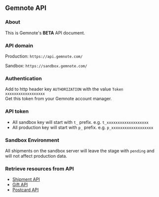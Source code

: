 ## Gemnote API
### About
This is Gemnote's **BETA** API document.

### API domain
Production: `https://api.gemnote.com/`

Sandbox: `https://sandbox.gemnote.com/`

### Authentication
<!--We are using http authentication:   -->
Add to http header key `AUTHORIZATION` with the value `Token xxxxxxxxxxxxxxxxxx`  
Get this token from your Gemnote account manager.

### API token
* All sandbox key will start with `t_` prefix. e.g. `t_xxxxxxxxxxxxxxxxxxx`
* All production key will start with `p_` prefix. e.g. `p_xxxxxxxxxxxxxxxxxxx`

### Sandbox Environment 
All shipments on the sandbox server will leave the stage with `pending` and will not affect production data. 

### Retrieve resources from API
* [Shipment API](https://github.com/gemnote/api/blob/master/shipment.md)
* [Gift API](https://github.com/gemnote/api/blob/master/gift.md)
* [Postcard API](https://github.com/gemnote/api/blob/master/postcard.md)
